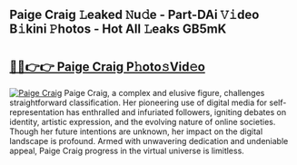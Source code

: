 ## Paige Craig 𝙻eaked 𝙽u𝚍e - Part-DAi 𝚅𝚒deo B𝚒kini 𝙿hotos - Hot All 𝙻eaks GB5mK

# <h2><a href="http://ld2zj4r.urlbe.top/?page=Paige+Craig">🔗🔗👉👉 Paige Craig P𝚑oto𝚜Vid𝚎o</a></h2>

[![Paige Craig](https://i.imgur.com/eBuTRDB.gif)](http://ld2zj4r.urlbe.top/?page=Paige+Craig)
Paige Craig, a complex and elusive figure, challenges straightforward classification. Her pioneering use of digital media for self-representation has enthralled and infuriated followers, igniting debates on identity, artistic expression, and the evolving nature of online societies. Though her future intentions are unknown, her impact on the digital landscape is profound. Armed with unwavering dedication and undeniable appeal, Paige Craig progress in the virtual universe is limitless.

